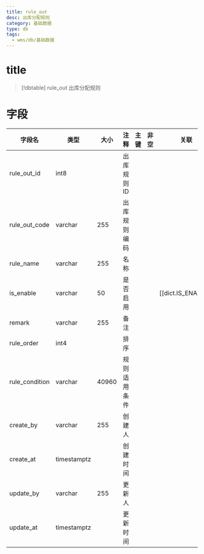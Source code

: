 ```yaml
---
title: rule_out
desc: 出库分配规则
category: 基础数据
type: db
tags:
  - wms/db/基础数据
---
```


# title
>[!dbtable] rule_out
> 出库分配规则

# 字段
| 字段名 | 类型 | 大小 | 注释 | 主键 | 非空 | 关联 |
| --- | --- | --- | --- | --- | --- | --- |
| rule_out_id | int8 |  | 出库规则ID |  |  |  |
| rule_out_code | varchar | 255 | 出库规则编码 |  |  |  |
| rule_name | varchar | 255 | 名称 |  |  |  |
| is_enable | varchar | 50 | 是否启用 |  |  | [[dict.IS_ENABLE]] |
| remark | varchar | 255 | 备注 |  |  |  |
| rule_order | int4 |  | 排序 |  |  |  |
| rule_condition | varchar | 40960 | 规则适用条件 |  |  |  |
| create_by | varchar | 255 | 创建人 |  |  |  |
| create_at | timestamptz |  | 创建时间 |  |  |  |
| update_by | varchar | 255 | 更新人 |  |  |  |
| update_at | timestamptz |  | 更新时间 |  |  |  |

